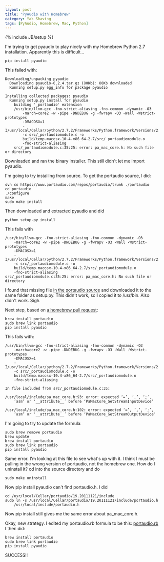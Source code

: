 ```yaml
---
layout: post
title: "PyAudio with Homebrew"
category: Yak Shaving
tags: [PyAudio, Homebrew, Mac, Python]
---
```

{% include JB/setup %}

I'm trying to get pyaudio to play nicely with my Homebrew Python 2.7
installation. Apparently this is difficult...

	pip install pyaudio

This failed with:

	Downloading/unpacking pyaudio
	  Downloading pyaudio-0.2.4.tar.gz (80Kb): 80Kb downloaded
	  Running setup.py egg_info for package pyaudio
		
	Installing collected packages: pyaudio
	  Running setup.py install for pyaudio
		building '_portaudio' extension
		/usr/bin/llvm-gcc -fno-strict-aliasing -fno-common -dynamic -O3
			-march=core2 -w -pipe -DNDEBUG -g -fwrapv -O3 -Wall -Wstrict-prototypes
			-DMACOSX=1
			-I/usr/local/Cellar/python/2.7.2/Frameworks/Python.framework/Versions/2.7/include/python2.7
			-c src/_portaudiomodule.c -o
			build/temp.macosx-10.4-x86_64-2.7/src/_portaudiomodule.o
			-fno-strict-aliasing
		src/_portaudiomodule.c:35:25: error: pa_mac_core.h: No such file or directory

Downloaded and ran the binary installer. This still didn't let me import pyaudio.

I'm going to try installing from source. To get the portaudio source, I did:

	svn co https://www.portaudio.com/repos/portaudio/trunk ./portaudio
	cd portaudio
	./configure
	make 
	sudo make install

Then downloaded and extracted pyaudio and did

	python setup.py install

This fails with

	/usr/bin/llvm-gcc -fno-strict-aliasing -fno-common -dynamic -O3
		-march=core2 -w -pipe -DNDEBUG -g -fwrapv -O3 -Wall -Wstrict-prototypes
		-DMACOSX=1
		-I/usr/local/Cellar/python/2.7.2/Frameworks/Python.framework/Versions/2.7/include/python2.7
		-c src/_portaudiomodule.c -o
		build/temp.macosx-10.4-x86_64-2.7/src/_portaudiomodule.o
		-fno-strict-aliasing
	src/_portaudiomodule.c:35:25: error: pa_mac_core.h: No such file or directory

I found that missing file [in the portaudio source](http://www.portaudio.com/trac/browser/portaudio/branches/v19-devel/include/pa_mac_core.h?rev=1074) and downloaded it to the same folder as setup.py. This didn't work, so I copied it to /usr/bin. Also didn't work. Sigh.

Next step, based on [a homebrew pull request](https://github.com/mxcl/homebrew/pull/3926):

	brew install portaudio
	sudo brew link portaudio
	pip install pyaudio

This fails with:

	/usr/bin/llvm-gcc -fno-strict-aliasing -fno-common -dynamic -O3
		-march=core2 -w -pipe -DNDEBUG -g -fwrapv -O3 -Wall -Wstrict-prototypes
		-DMACOSX=1
		-I/usr/local/Cellar/python/2.7.2/Frameworks/Python.framework/Versions/2.7/include/python2.7
		-c src/_portaudiomodule.c -o
		build/temp.macosx-10.4-x86_64-2.7/src/_portaudiomodule.o
		-fno-strict-aliasing

	In file included from src/_portaudiomodule.c:35:

	/usr/local/include/pa_mac_core.h:93: error: expected ‘=’, ‘,’, ‘;’,
		‘asm’ or ‘__attribute__’ before ‘PaMacCore_GetStreamInputDevice’

	/usr/local/include/pa_mac_core.h:102: error: expected ‘=’, ‘,’, ‘;’,
		‘asm’ or ‘__attribute__’ before ‘PaMacCore_GetStreamOutputDevice’

I'm going to try to update the formula:

	sudo brew remove portaudio
	brew update
	brew install portaudio
	sudo brew link portaudio
	pip install pyaudio

Same error. I'm looking at this file to see what's up with it. I think I must be pulling in the wrong version of portaudio, not the homebrew one. How do I uninstall it?
cd into the source directory and do

	sudo make uninstall

Now pip install pyaudio can't find portaudio.h. I did

	cd /usr/local/Cellar/portaudio/19.20111121/include
	sudo ln -s /usr/local/Cellar/portaudio/19.20111121/include/portaudio.h
		/usr/local/include/portaudio.h

Now pip install still gives me the same error about pa_mac_core.h.

Okay, new strategy. I edited my portaudio.rb formula to be this: [portaudio.rb](https://github.com/beniamino38/homebrew/blob/8e5307b42d427f8b142aea9277c431d01cafbaf1/Library/Formula/portaudio.rb#L7) I then did:

	brew install portaudio
	sudo brew link portaudio
	pip install pyaudio

SUCCESS!!
